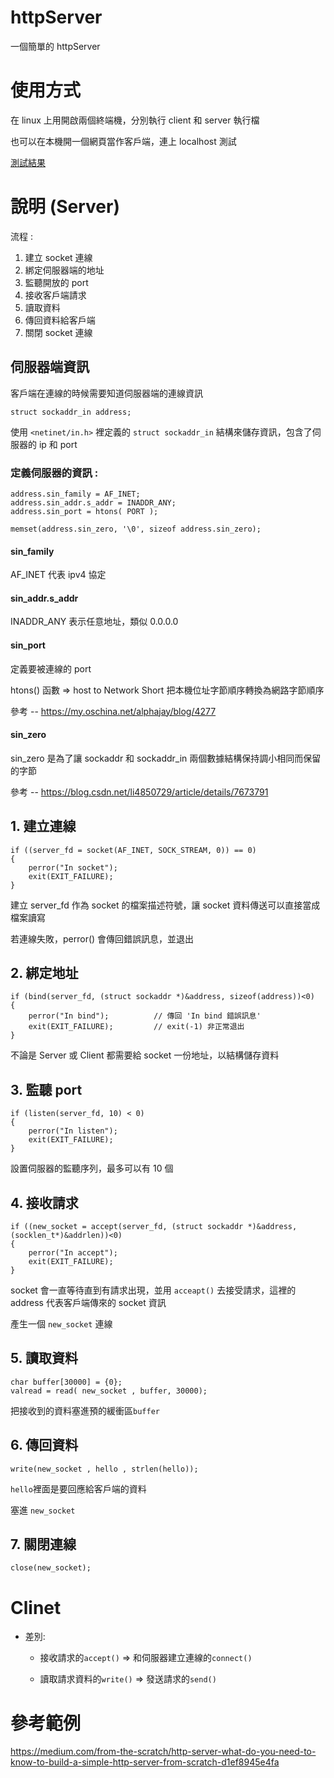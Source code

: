 # httpServer

一個簡單的 httpServer

# 使用方式

在 linux 上用開啟兩個終端機，分別執行 client 和 server 執行檔

也可以在本機開一個網頁當作客戶端，連上 localhost 測試

[測試結果](sp108b/final/http_c/img/)

# 說明 (Server)

流程 :

  1. 建立 socket 連線    
  2. 綁定伺服器端的地址
  3. 監聽開放的 port
  4. 接收客戶端請求 
  5. 讀取資料
  6. 傳回資料給客戶端
  7. 關閉 socket 連線
  
## 伺服器端資訊

客戶端在連線的時候需要知道伺服器端的連線資訊

```
struct sockaddr_in address;
```

使用 `<netinet/in.h>` 裡定義的 `struct sockaddr_in` 結構來儲存資訊，包含了伺服器的 ip 和 port

### 定義伺服器的資訊 :
```
address.sin_family = AF_INET;          
address.sin_addr.s_addr = INADDR_ANY;   
address.sin_port = htons( PORT );

memset(address.sin_zero, '\0', sizeof address.sin_zero);
```
#### sin_family

AF_INET 代表 ipv4 協定

#### sin_addr.s_addr

INADDR_ANY 表示任意地址，類似 0.0.0.0

#### sin_port

定義要被連線的 port

htons() 函數 => host to Network Short 把本機位址字節順序轉換為網路字節順序

參考 -- https://my.oschina.net/alphajay/blog/4277

#### sin_zero

sin_zero 是為了讓 sockaddr 和 sockaddr_in 兩個數據結構保持調小相同而保留的字節

參考 -- https://blog.csdn.net/li4850729/article/details/7673791

## 1. 建立連線

```
if ((server_fd = socket(AF_INET, SOCK_STREAM, 0)) == 0)
{
    perror("In socket");
    exit(EXIT_FAILURE);
}
```
建立 server_fd 作為 socket 的檔案描述符號，讓 socket 資料傳送可以直接當成檔案讀寫

若連線失敗，perror() 會傳回錯誤訊息，並退出

## 2. 綁定地址

```
if (bind(server_fd, (struct sockaddr *)&address, sizeof(address))<0)
{
    perror("In bind");          // 傳回 'In bind 錯誤訊息'
    exit(EXIT_FAILURE);         // exit(-1) 非正常退出
}
```
不論是 Server 或 Client 都需要給 socket 一份地址，以結構儲存資料

## 3. 監聽 port

```
if (listen(server_fd, 10) < 0)  
{
    perror("In listen");
    exit(EXIT_FAILURE);
}
```
設置伺服器的監聽序列，最多可以有 10 個

## 4. 接收請求

```
if ((new_socket = accept(server_fd, (struct sockaddr *)&address, (socklen_t*)&addrlen))<0)
{
    perror("In accept");
    exit(EXIT_FAILURE);
}
```
socket 會一直等待直到有請求出現，並用 `acceapt()` 去接受請求，這裡的 address 代表客戶端傳來的 socket 資訊

產生一個 `new_socket` 連線

## 5. 讀取資料

```
char buffer[30000] = {0};
valread = read( new_socket , buffer, 30000);
```
把接收到的資料塞進預的緩衝區`buffer`

## 6. 傳回資料

`write(new_socket , hello , strlen(hello));`

`hello`裡面是要回應給客戶端的資料

塞進 `new_socket` 

## 7. 關閉連線

`close(new_socket);`

# Clinet

* 差別:

  * 接收請求的`accept()` => 和伺服器建立連線的`connect()`
  
  * 讀取請求資料的`write()` => 發送請求的`send()` 

# 參考範例
https://medium.com/from-the-scratch/http-server-what-do-you-need-to-know-to-build-a-simple-http-server-from-scratch-d1ef8945e4fa

